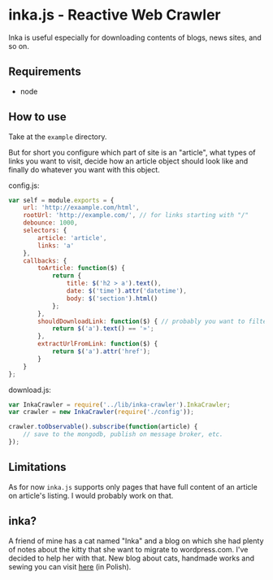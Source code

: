 # inka.js - Reactive Web Crawler

Inka is useful especially for downloading contents of blogs, news sites, and so on.

## Requirements

 * node

## How to use

Take at the `example` directory.

But for short you configure which part of site is an "article", what types of
links you want to visit, decide how an article object should look like and finally
do whatever you want with this object.


config.js:

```js
var self = module.exports = {
    url: 'http://exaample.com/html',
    rootUrl: 'http://example.com/', // for links starting with "/"
    debounce: 1000,
    selectors: {
        article: 'article',
        links: 'a'
    },
    callbacks: {
        toArticle: function($) {
            return {
                title: $('h2 > a').text(),
                date: $('time').attr('datetime'),
                body: $('section').html()
            };
        },
        shouldDownloadLink: function($) { // probably you want to filter only "next page" links
            return $('a').text() == '»';
        },
        extractUrlFromLink: function($) {
            return $('a').attr('href');
        }
    }
};
```

download.js:

```js
var InkaCrawler = require('../lib/inka-crawler').InkaCrawler;
var crawler = new InkaCrawler(require('./config'));

crawler.toObservable().subscribe(function(article) {
    // save to the mongodb, publish on message broker, etc.
});
```

## Limitations

As for now `inka.js` supports only pages that have full content of an article on article's listing. I would probably work on that.

## inka?

A friend of mine has a cat named "Inka" and a blog on which she had plenty of notes about the kitty
that she want to migrate to wordpress.com. I've decided  to help her with that. New blog about cats,
handmade works and sewing you can visit [here][1] (in Polish).


[1]: http://diywithacat.wordpress.com/